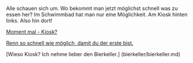 Alle schauen sich um. Wo bekommt man jetzt möglichst schnell was zu essen her?
Im Schwimmbad hat man nur eine Möglichkeit. Am Kiosk hinten links.
Also hin dort!

[Moment mal - Kiosk?](momentmal/momentmal.md)

[Renn so schnell wie möglich, damit du der erste bist.](rennen/rennen.md)

[Wieso Kiosk? Ich nehme lieber den Bierkeller.] (bierkeller/bierkeller.md)
